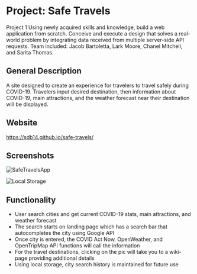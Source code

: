 # Project: Safe Travels

Project 1
Using newly acquired skills and knowledge, build a web application from scratch. Conceive and execute a design that solves a real-world problem by integrating data received from multiple server-side API requests. Team included: Jacob Bartoletta, Lark Moore, Chanel Mitchell, and Sarita Thomas.
 

## General Description
A site designed to create an experience for travelers to travel safely during COVID-19. Travelers input desired destination, then information about COVID-19, main attractions, and the weather forecast near their destination will be displayed.

## Website
https://sdb14.github.io/safe-travels/

## Screenshots
![SafeTravelsApp](https://github.com/Jakeology/safe-travels/blob/user/sarita/assets/pics/Screenshot1.PNG)


![Local Storage](https://github.com/Jakeology/safe-travels/blob/user/sarita/assets/pics/Screenshot2.PNG)




## Functionality
* User search cities and get current COVID-19 stats, main attractions, and weather forecast
* The search starts on landing page which has a search bar that autocompletes the city using Google API
* Once city is entered, the COVID Act Now, OpenWeather, and OpenTripMap API functions will call the information
* For the travel destinations, clicking on the pic will take you to a wiki-page providing additional details
* Using local storage, city search history is maintained for future use
